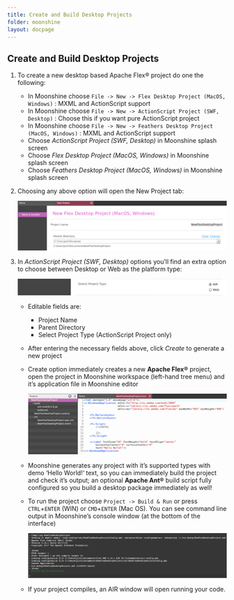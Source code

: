 ```yaml
---
title: Create and Build Desktop Projects
folder: moonshine
layout: docpage
---
```


## Create and Build Desktop Projects

1. To create a new desktop based Apache Flex® project do one the following:

   * In Moonshine choose `File -> New -> Flex Desktop Project (MacOS, Windows)` : MXML and ActionScript support
   * In Moonshine choose `File -> New -> ActionScript Project (SWF, Desktop)` : Choose this if you want pure ActionScript project
   * In Moonshine choose `File -> New -> Feathers Desktop Project (MacOS, Windows)` : MXML and ActionScript support
   * Choose _ActionScript Project (SWF, Desktop)_ in Moonshine splash screen
   * Choose _Flex Desktop Project (MacOS, Windows)_ in Moonshine splash screen
   * Choose _Feathers Desktop Project (MacOS, Windows)_ in Moonshine splash screen

2. Choosing any above option will open the New Project tab:

    ![Screenshot: new Flex desktop project](/images/moonshine/new_flex_desktop_project.png)

3. In _ActionScript Project (SWF, Desktop)_ options you’ll find an extra option to choose between Desktop or Web as the platform type:

    ![Screenshot: new ActionScriipt project dialog](/images/moonshine/new_project_dialog_as.jpg)

   * Editable fields are:
     * Project Name
     * Parent Directory
     * Select Project Type (ActionScript Project only)

   * After entering the necessary fields above, click _Create_ to generate a new project

   * Create option immediately creates a new **Apache Flex®** project, open the project in Moonshine workspace (left-hand tree menu) and it’s application file in Moonshine editor

        ![Screenshot: create new Flex desktop project](/images/moonshine/created_new_flex_desktop_project.png)

   * Moonshine generates any project with it’s supported types with demo ‘Hello World!‘ text, so you can immediately build the project and check it’s output; an optional **Apache Ant®** build script fully configured so you build a desktop package immediately as well!

   * To run the project choose `Project -> Build & Run` or press `CTRL`+`ENTER` (WIN) or `CMD`+`ENTER` (Mac OS). You can see command line output in Moonshine’s console window (at the bottom of the interface)

        ![Screenshot: console build](/images/moonshine/console_build.png)

   * If your project compiles, an AIR window will open running your code.
